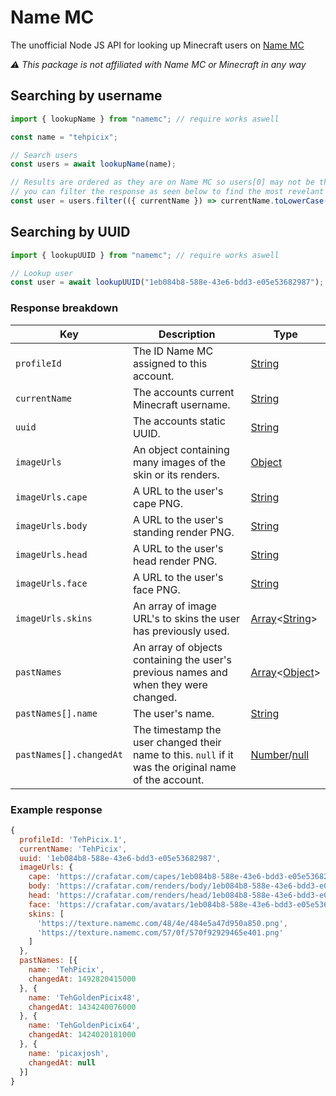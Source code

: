 # Name MC
The unofficial Node JS API for looking up Minecraft users on [Name MC](https://namemc.com/)

*⚠ This package is not affiliated with Name MC or Minecraft in any way*

## Searching by username
```javascript
import { lookupName } from "namemc"; // require works aswell

const name = "tehpicix";

// Search users
const users = await lookupName(name);

// Results are ordered as they are on Name MC so users[0] may not be the most revelant result,
// you can filter the response as seen below to find the most revelant result, this gives you the 
const user = users.filter(({ currentName }) => currentName.toLowerCase() === name.toLowerCase())[0];

```

## Searching by UUID
```javascript
import { lookupUUID } from "namemc"; // require works aswell

// Lookup user
const user = await lookupUUID("1eb084b8-588e-43e6-bdd3-e05e53682987");
```

### Response breakdown
| Key | Description | Type |
| - | - | - |
| `profileId` | The ID Name MC assigned to this account. | [String](https://developer.mozilla.org/en-US/docs/Web/JavaScript/Reference/Global_Objects/String) |
| `currentName` | The accounts current Minecraft username. | [String](https://developer.mozilla.org/en-US/docs/Web/JavaScript/Reference/Global_Objects/String) |
| `uuid` | The accounts static UUID. | [String](https://developer.mozilla.org/en-US/docs/Web/JavaScript/Reference/Global_Objects/String) |
| `imageUrls` | An object containing many images of the skin or its renders. | [Object](https://developer.mozilla.org/en-US/docs/Web/JavaScript/Reference/Global_Objects/Object) |
| `imageUrls.cape` | A URL to the user's cape PNG. | [String](https://developer.mozilla.org/en-US/docs/Web/JavaScript/Reference/Global_Objects/String) |
| `imageUrls.body` | A URL to the user's standing render PNG. | [String](https://developer.mozilla.org/en-US/docs/Web/JavaScript/Reference/Global_Objects/String) |
| `imageUrls.head` | A URL to the user's head render PNG. | [String](https://developer.mozilla.org/en-US/docs/Web/JavaScript/Reference/Global_Objects/String) |
| `imageUrls.face` | A URL to the user's face PNG. | [String](https://developer.mozilla.org/en-US/docs/Web/JavaScript/Reference/Global_Objects/String) |
| `imageUrls.skins` | An array of image URL's to skins the user has previously used. | [Array](https://developer.mozilla.org/en-US/docs/Web/JavaScript/Reference/Global_Objects/Array)<[String](https://developer.mozilla.org/en-US/docs/Web/JavaScript/Reference/Global_Objects/String)> |
| `pastNames` | An array of objects containing the user's previous names and when they were changed. | [Array](https://developer.mozilla.org/en-US/docs/Web/JavaScript/Reference/Global_Objects/Array)<[Object](https://developer.mozilla.org/en-US/docs/Web/JavaScript/Reference/Global_Objects/Object)> |
| `pastNames[].name` | The user's name. | [String](https://developer.mozilla.org/en-US/docs/Web/JavaScript/Reference/Global_Objects/String) |
| `pastNames[].changedAt` | The timestamp the user changed their name to this. `null` if it was the original name of the account. | [Number](https://developer.mozilla.org/en-US/docs/Web/JavaScript/Reference/Global_Objects/Number)/[null](https://developer.mozilla.org/en-US/docs/Web/JavaScript/Reference/Global_Objects/null) |

### Example response
```javascript
{
  profileId: 'TehPicix.1',
  currentName: 'TehPicix',
  uuid: '1eb084b8-588e-43e6-bdd3-e05e53682987',
  imageUrls: {
    cape: 'https://crafatar.com/capes/1eb084b8-588e-43e6-bdd3-e05e53682987',
    body: 'https://crafatar.com/renders/body/1eb084b8-588e-43e6-bdd3-e05e53682987?overlay',
    head: 'https://crafatar.com/renders/head/1eb084b8-588e-43e6-bdd3-e05e53682987?overlay',
    face: 'https://crafatar.com/avatars/1eb084b8-588e-43e6-bdd3-e05e53682987?overlay',
    skins: [
      'https://texture.namemc.com/48/4e/484e5a47d950a850.png',
      'https://texture.namemc.com/57/0f/570f92929465e401.png'
    ]
  },
  pastNames: [{
    name: 'TehPicix',
    changedAt: 1492820415000
  }, {
    name: 'TehGoldenPicix48',
    changedAt: 1434240076000
  }, {
    name: 'TehGoldenPicix64',
    changedAt: 1424020181000
  }, {
    name: 'picaxjosh',
    changedAt: null
  }]
}
```
